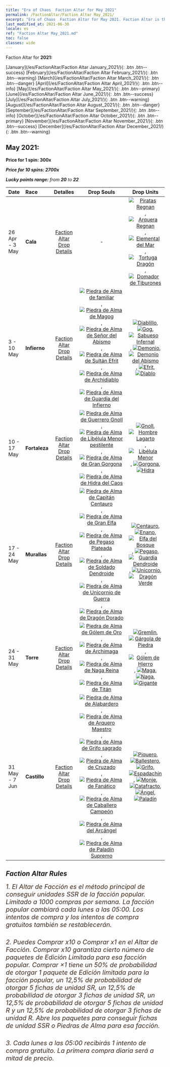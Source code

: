 ```yaml
---
title: "Era of Chaos  Faction Altar for May 2021"
permalink: /FactionAltar/Faction Altar May_2021/
excerpt: "Era of Chaos  Faction Altar for May 2021. Faction Altar is the primary method for obtaining SSR units from the popular faction. Limited to 1,000 purchases each week. The popular faction changes at 05:00 every Monday. Purchase attempts and free purchase attempts will also reset then."
last_modified_at: 2021-06-30
locale: es
ref: "Faction Altar May_2021.md"
toc: false
classes: wide
---
```


  Faction Altar for **2021:**

  [January](/es/FactionAltar/Faction Altar January_2021/){: .btn .btn--success} [February](/es/FactionAltar/Faction Altar February_2021/){: .btn .btn--warning} [March](/es/FactionAltar/Faction Altar March_2021/){: .btn .btn--danger} [April](/es/FactionAltar/Faction Altar April_2021/){: .btn .btn--info} [May](/es/FactionAltar/Faction Altar May_2021/){: .btn .btn--primary} [June](/es/FactionAltar/Faction Altar June_2021/){: .btn .btn--success} [July](/es/FactionAltar/Faction Altar July_2021/){: .btn .btn--warning} [August](/es/FactionAltar/Faction Altar August_2021/){: .btn .btn--danger} [September](/es/FactionAltar/Faction Altar September_2021/){: .btn .btn--info} [October](/es/FactionAltar/Faction Altar October_2021/){: .btn .btn--primary} [November](/es/FactionAltar/Faction Altar November_2021/){: .btn .btn--success} [December](/es/FactionAltar/Faction Altar December_2021/){: .btn .btn--warning} 

## May 2021:

  **Price for 1 spin: 300x** <i class="fas fa-gem"/>

  **Price for 10 spins: 2700x** <i class="fas fa-gem"/>

  **Lucky points range:** from **20** to **22**

  |    Date    |  Race  |  Detalles  |   Drop Souls   | Drop Units |
  |:-----------|:-------|:---------:|:--------------:|:----------:|
  | 26 Apr - 3 May | **Cala** | [Faction Altar Drop Details](/es/FactionAltar/DROP_112/) |  - | [![Piratas Regnan](/images/u/ti_haidao.jpg)](/Items/unt_273/), [![Arquera Regnan](/images/u/ti_ruigenanushou.jpg)](/Items/unt_274/), [![Elemental del Mar](/images/u/ti_haiyuansu.jpg)](/Items/unt_275/), [![Tortuga Dragón](/images/u/ti_longgui.jpg)](/Items/unt_278/), [![Domador de Tiburones](/images/u/ti_xunshashi.jpg)](/Items/unt_281/) | 
  | 3 - 10 May | **Infierno** | [Faction Altar Drop Details](/es/FactionAltar/DROP_105/) | [![Piedra de Alma de familiar](/images/u/tia_xiaoemo.jpg)](/Items/unt_313/), [![Piedra de Alma de Magog](/images/u/tia_touhuoguai.jpg)](/Items/unt_314/), [![Piedra de Alma de Señor del Abismo](/images/u/tia_diyulingzhu.jpg)](/Items/unt_316/), [![Piedra de Alma de Sultán Efrit](/images/u/tia_liehuojingling.jpg)](/Items/unt_317/), [![Piedra de Alma de Archidiablo](/images/u/tia_daemo.jpg)](/Items/unt_318/), [![Piedra de Alma de Guardia del Infierno](/images/u/tia_changjiaoemo.jpg)](/Items/unt_315/) | [![Diablillo](/images/u/ti_xiaoemo.jpg)](/Items/unt_226/), [![Gog](/images/u/ti_touhuoguai.jpg)](/Items/unt_227/), [![Sabueso Infernal](/images/u/ti_santouquan.jpg)](/Items/unt_228/), [![Demonio](/images/u/ti_changjiaoemo.jpg)](/Items/unt_229/), [![Demonio del Abismo](/images/u/ti_diyulingzhu.jpg)](/Items/unt_230/), [![Efrit](/images/u/ti_liehuojingling.jpg)](/Items/unt_231/), [![Diablo](/images/u/ti_daemo.jpg)](/Items/unt_232/) | 
  | 10 - 17 May | **Fortaleza** | [Faction Altar Drop Details](/es/FactionAltar/DROP_108/) | [![Piedra de Alma de Guerrero Gnoll](/images/u/tia_langren.jpg)](/Items/unt_336/), [![Piedra de Alma de Libélula Menor pestilente](/images/u/tia_longying.jpg)](/Items/unt_337/), [![Piedra de Alma de Gran Gorgona](/images/u/tia_manniu.jpg)](/Items/unt_339/), [![Piedra de Alma de Hidra del Caos](/images/u/tia_duotoulong.jpg)](/Items/unt_341/) | [![Gnoll](/images/u/ti_langren.jpg)](/Items/unt_253/), [![Hombre Lagarto](/images/u/ti_xiyiren.jpg)](/Items/unt_254/), [![Libélula Menor](/images/u/ti_longying.jpg)](/Items/unt_255/), [![Gorgona](/images/u/ti_manniu.jpg)](/Items/unt_257/), [![Hidra](/images/u/ti_duotoulong.jpg)](/Items/unt_259/) | 
  | 17 - 24 May | **Murallas** | [Faction Altar Drop Details](/es/FactionAltar/DROP_102/) | [![Piedra de Alma de Capitán Centauro](/images/u/tia_banrenma.jpg)](/Items/unt_290/), [![Piedra de Alma de Gran Elfa](/images/u/tia_mujingling.jpg)](/Items/unt_291/), [![Piedra de Alma de Pegaso Plateada](/images/u/tia_yinyifeima.jpg)](/Items/unt_292/), [![Piedra de Alma de Soldado Dendroide](/images/u/tia_shuyao.jpg)](/Items/unt_293/), [![Piedra de Alma de Unicornio de Guerra](/images/u/tia_dujiaoshou.jpg)](/Items/unt_294/), [![Piedra de Alma de Dragón Dorado](/images/u/tia_lvlong.jpg)](/Items/unt_295/) | [![Centauro](/images/u/ti_banrenma.jpg)](/Items/unt_199/), [![Enano](/images/u/ti_airen.jpg)](/Items/unt_200/), [![Elfa del Bosque](/images/u/ti_mujingling.jpg)](/Items/unt_201/), [![Pegaso](/images/u/ti_feima.jpg)](/Items/unt_202/), [![Guardia Dendroide](/images/u/ti_shuyao.jpg)](/Items/unt_203/), [![Unicornio](/images/u/ti_dujiaoshou.jpg)](/Items/unt_204/), [![Dragón Verde](/images/u/ti_lvlong.jpg)](/Items/unt_205/) | 
  | 24 - 31 May | **Torre** | [Faction Altar Drop Details](/es/FactionAltar/DROP_106/) | [![Piedra de Alma de Gólem de Oro](/images/u/tia_tieren.jpg)](/Items/unt_322/), [![Piedra de Alma de Archimaga](/images/u/tia_dafashi.jpg)](/Items/unt_323/), [![Piedra de Alma de Naga Reina](/images/u/tia_shenv.jpg)](/Items/unt_325/), [![Piedra de Alma de Titán](/images/u/tia_taitan.jpg)](/Items/unt_326/) | [![Gremlin](/images/u/ti_xiaoyaojing.jpg)](/Items/unt_235/), [![Gárgola de Piedra](/images/u/ti_shixianggui.jpg)](/Items/unt_236/), [![Gólem de Hierro](/images/u/ti_tieren.jpg)](/Items/unt_237/), [![Maga](/images/u/ti_dafashi.jpg)](/Items/unt_238/), [![Naga](/images/u/ti_shenv.jpg)](/Items/unt_240/), [![Gigante](/images/u/ti_taitan.jpg)](/Items/unt_241/) | 
  | 31 May - 7 Jun | **Castillo** | [Faction Altar Drop Details](/es/FactionAltar/DROP_101/) | [![Piedra de Alma de Alabardero](/images/u/tia_jibing.jpg)](/Items/unt_282/), [![Piedra de Alma de Arquero Maestro](/images/u/tia_nushou.jpg)](/Items/unt_283/), [![Piedra de Alma de Grifo sagrado](/images/u/tia_shijiu.jpg)](/Items/unt_284/), [![Piedra de Alma de Cruzado](/images/u/tia_shizijun.jpg)](/Items/unt_285/), [![Piedra de Alma de Fanático](/images/u/tia_senglv.jpg)](/Items/unt_286/), [![Piedra de Alma de Caballero Campeón](/images/u/tia_qishi.jpg)](/Items/unt_287/), [![Piedra de Alma del Arcángel](/images/u/tia_datianshi.jpg)](/Items/unt_288/), [![Piedra de Alma de Paladín Supremo](/images/u/tia_shengqishi.jpg)](/Items/unt_289/) | [![Piquero](/images/u/ti_jibing.jpg)](/Items/unt_190/), [![Ballestero](/images/u/ti_nushou.jpg)](/Items/unt_191/), [![Grifo](/images/u/ti_shijiu.jpg)](/Items/unt_192/), [![Espadachín](/images/u/ti_shizijun.jpg)](/Items/unt_193/), [![Monje](/images/u/ti_senglv.jpg)](/Items/unt_194/), [![Catafracto](/images/u/ti_qishi.jpg)](/Items/unt_195/), [![Ángel](/images/u/ti_datianshi.jpg)](/Items/unt_196/), [![Paladín](/images/u/ti_shengqishi.jpg)](/Items/unt_197/) | 




## Faction Altar Rules

  <span style="color: #3c2a1e;font-size:20px">1. El Altar de Facción es el método principal de conseguir unidades SSR de la facción popular. Limitado a 1000 compras por semana. La facción popular cambiará cada lunes a las 05:00. Los intentos de compra y los intentos de compra gratuitos también se restablecerán. </span><br/>

<br/>  <span style="color: #3c2a1e;font-size:20px">2. Puedes Comprar x10 o Comprar x1 en el Altar de Facción. Comprar x10 garantiza cierto número de paquetes de Edición Limitada para esa facción popular. Comprar ×1 tiene un 50% de probabilidad de otorgar 1 paquete de Edición limitada para la facción popular, un 12,5% de probabilidad de otorgar 5 fichas de unidad SR, un 12,5% de probabilidad de otorgar 3 fichas de unidad SR, un 12,5% de probabilidad de otorgar 5 fichas de unidad R y un 12,5% de probabilidad de otorgar 3 fichas de unidad R. Abre los paquetes para conseguir fichas de unidad SSR o Piedras de Alma para esa facción.</span>

<br/>  <span style="color: #3c2a1e;font-size:20px">3. Cada lunes a las 05:00 recibirás 1 intento de compra gratuito. La primera compra diaria será a mitad de precio.</span><br/>

<br/>